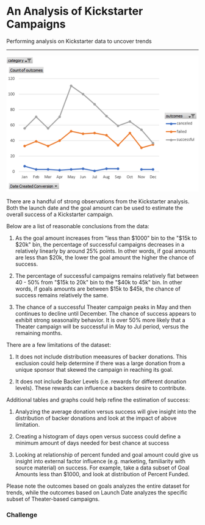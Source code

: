 # An Analysis of Kickstarter Campaigns
Performing analysis on Kickstarter data to uncover trends


---
![LaunchDate](/Outcomes%20based%20on%20Launch%20Date.PNG)

There are a handful of strong observations from the Kickstarter analysis. Both the launch date and the goal amount can be used to estimate the overall success of a Kickstarter campaign.

Below are a list of reasonable conclusions from the data:

1) As the goal amount increases from "less than $1000" bin to the "$15k to $20k" bin, the percentage of successful campaigns decreases in a relatively linearly by around 25% points. In other words, if goal amounts are less than $20k, the lower the goal amount the higher the chance of success.

2) The percentage of successful campaigns remains relatively flat between 40 - 50% from "$15k to 20k" bin to the "$40k to 45k" bin. In other words, if goals amounts are between $15k to $45k, the chance of success remains relatively the same.

3) The chance of a successful Theater campaign peaks in May and then continues to decline until December. The chance of success appears to exhibit strong seasonality behavior. It is over 50% more likely that a Theater campaign will be successful in May to Jul period, versus the remaining months.

There are a few limitations of the dataset:

1) It does not include distribution meeasures of backer donations. This exclusion could help determine if there was a large donation from a unique sponsor that skewed the campaign in reaching its goal.

2) It does not include Backer Levels (i.e. rewards for different donation levels). These rewards can influence a backers desire to contribute.

Additional tables and graphs could help refine the estimation of success: 

1) Analyzing the average donation versus success will give insight into the distribution of backer donations and look at the impact of above limitation.

2) Creating a histogram of days open versus success could define a minimum amount of days needed for best chance at success

2) Looking at relationship of percent funded and goal amount could give us insight into external factor influence (e.g. marketing, familiarity with source material) on success. For example, take a data subset of Goal Amounts less than $1000, and look at distribution of Percent Funded.

Please note the outcomes based on goals analyzes the entire dataset for trends, while the outcomes based on Launch Date analyzes the specific subset of Theater-based campaigns.

### Challenge
